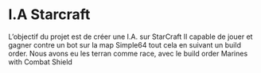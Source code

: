 # I.A Starcraft
 L’objectif du projet est de créer une I.A. sur StarCraft II capable de jouer et gagner contre un bot sur la map Simple64 tout cela en suivant un build order. Nous avons eu les terran comme race, avec le build order Marines with Combat Shield
